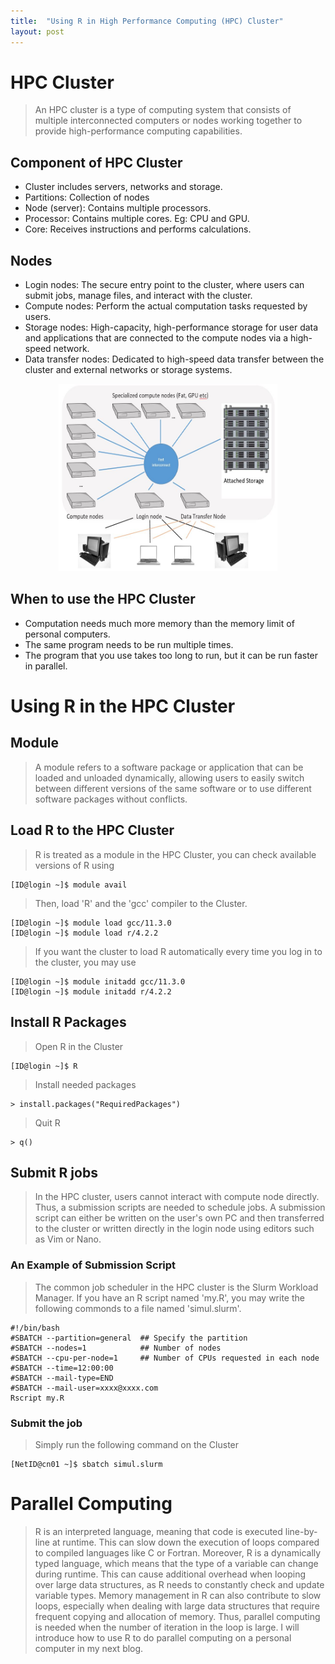 ```yaml
---
title:  "Using R in High Performance Computing (HPC) Cluster"
layout: post
---
```


# HPC Cluster

> An HPC cluster is a type of computing system that consists of multiple interconnected computers or nodes working
together to provide high-performance computing capabilities.

## Component of HPC Cluster

* Cluster includes servers, networks and storage.
* Partitions: Collection of nodes
* Node (server): Contains multiple processors.
* Processor: Contains multiple cores. Eg: CPU and GPU.
* Core: Receives instructions and performs calculations.

## Nodes

* Login nodes: The secure entry point to the cluster, where users can submit jobs, manage files, and interact with the cluster.
* Compute nodes: Perform the actual computation tasks requested by users.
* Storage nodes: High-capacity, high-performance storage for user data and applications that are connected to
                 the compute nodes via a high-speed network.
* Data transfer nodes: Dedicated to high-speed data transfer between the cluster and external networks or storage systems.
<div style="text-align:center">
  <img width="350" height="300" src="https://github.com/YEnthalpy/yenthalpy.github.io/blob/master/cluster.jpeg?raw=true" />
</div>


## When to use the HPC Cluster

* Computation needs much more memory than the memory limit of personal computers.
* The same program needs to be run multiple times.
* The program that you use takes too long to run, but it can be run faster in parallel.

# Using R in the HPC Cluster

## Module

> A module refers to a software package or application that can be loaded and unloaded dynamically, allowing users to easily switch between different versions of the same software or to use different software packages without conflicts.

## Load R to the HPC Cluster

> R is treated as a module in the HPC Cluster, you can check available versions of R using

```console
[ID@login ~]$ module avail
```

> Then, load 'R' and the 'gcc' compiler to the Cluster.

```console
[ID@login ~]$ module load gcc/11.3.0
[ID@login ~]$ module load r/4.2.2
```

> If you want the cluster to load R automatically every time you log in to the cluster, you may use

```console
[ID@login ~]$ module initadd gcc/11.3.0
[ID@login ~]$ module initadd r/4.2.2
```

## Install R Packages

> Open R in the Cluster

```console
[ID@login ~]$ R
```

> Install needed packages

```console
> install.packages("RequiredPackages")
```

> Quit R

```console
> q()
```

## Submit R jobs

> In the HPC cluster, users cannot interact with compute node directly.
> Thus, a submission scripts are needed to schedule jobs.
> A submission script can either be written on the user's own PC and then transferred to the cluster
> or written directly in the login node using editors such as Vim or Nano.


### An Example of Submission Script

> The common job scheduler in the HPC cluster is the Slurm Workload Manager.
> If you have an R script named 'my.R', you may write the following commonds to
> a file named 'simul.slurm'.

```console
#!/bin/bash
#SBATCH --partition=general  ## Specify the partition
#SBATCH --nodes=1            ## Number of nodes
#SBATCH --cpu-per-node=1     ## Number of CPUs requested in each node
#SBATCH --time=12:00:00
#SBATCH --mail-type=END
#SBATCH --mail-user=xxxx@xxxx.com
Rscript my.R
```

### Submit the job

> Simply run the following command on the Cluster

```console
[NetID@cn01 ~]$ sbatch simul.slurm
```

# Parallel Computing

> R is an interpreted language, meaning that code is executed line-by-line at runtime.
> This can slow down the execution of loops compared to compiled languages like C or Fortran.
> Moreover, R is a dynamically typed language, which means that the type of a variable can change during runtime.
> This can cause additional overhead when looping over large data structures, as R needs to constantly check and update variable types.
> Memory management in R can also contribute to slow loops, especially when dealing with large data structures
> that require frequent copying and allocation of memory. Thus, parallel computing is needed when the
> number of iteration in the loop is large. I will introduce how to use R to do parallel computing on a personal computer in my next blog.







